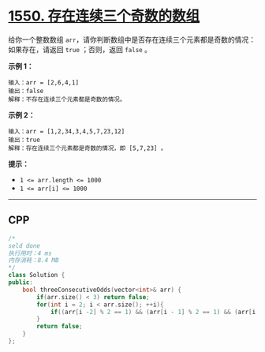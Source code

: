 # [1550. 存在连续三个奇数的数组](https://leetcode-cn.com/problems/three-consecutive-odds/)

给你一个整数数组 `arr`，请你判断数组中是否存在连续三个元素都是奇数的情况：如果存在，请返回 `true` ；否则，返回 `false` 。

 

**示例 1：**

```
输入：arr = [2,6,4,1]
输出：false
解释：不存在连续三个元素都是奇数的情况。
```

**示例 2：**

```
输入：arr = [1,2,34,3,4,5,7,23,12]
输出：true
解释：存在连续三个元素都是奇数的情况，即 [5,7,23] 。
```

 

**提示：**

- `1 <= arr.length <= 1000`
- `1 <= arr[i] <= 1000`

***

## CPP

```cpp
/*
seld done
执行用时：4 ms
内存消耗：8.4 MB
*/
class Solution {
public:
    bool threeConsecutiveOdds(vector<int>& arr) {
        if(arr.size() < 3) return false;
        for(int i = 2; i < arr.size(); ++i){
            if((arr[i -2] % 2 == 1) && (arr[i - 1] % 2 == 1) && (arr[i] % 2 == 1)) return true;
        }
        return false;
    }
};
```


